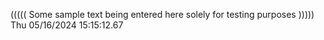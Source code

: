 ((((( Some sample text being entered here solely for testing purposes ))))) Thu 05/16/2024 15:15:12.67
